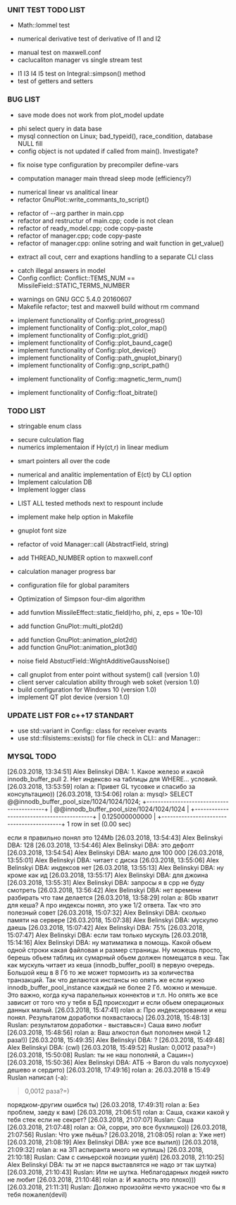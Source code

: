 ### UNIT TEST TODO LIST ###

- Math::lommel test
+ numerical derivative test of derivative of I1 and I2
- manual test on maxwell.conf
- caclucaliton manager vs single stream test
+ I1 I3 I4 I5 test on Integral::simpson() method
+ test of getters and setters

### BUG LIST ###

- save mode does not work from plot_model update
+ phi select query in data base
+ mysql connection on Linux; bad_typeid(), race_condition, database NULL fill 
+ config object is not updated if called from main(). Investigate?
- fix noise type configuration by precompiler define-vars
+ computation manager main thread sleep mode (efficiency?)
- numerical linear vs analitical linear
- refactor GnuPlot::write_commants_to_script()
+ refactor of --arg parther in main.cpp
+ refactor and restructur of main.cpp; code is not clean
+ refactor of ready_model.cpp; code copy-paste
+ refactor of manager.cpp; code copy-paste
+ refactor of manager.cpp: online sotring and wait function in get_value()
- extract all cout, cerr and exaptions handling to a separate CLI class
+ catch illegal answers in model
+ Config conflict: Conflict::TEMS_NUM == MissileField::STATIC_TERMS_NUMBER 

- warnings on GNU GCC 5.4.0 20160607
- Makefile refactor; test and maxwell build without rm command
+ implement functionality of Config::print_progress()
+ implement functionality of Config::plot_color_map()
+ implement functionality of Config::plot_grid()
+ implement functionality of Config::plot_baund_cage()
+ implement functionality of Config::plot_device()
+ implement functionality of Config::path_gnuplot_binary()
+ implement functionality of Config::gnp_script_path()
- implement functionality of Config::magnetic_term_num()
+ implement functionality of Config::float_bitrate()

### TODO LIST ###

- stringable enum class
+ secure culculation flag
+ numerics implementaion if Hy(ct,r) in linear medium
- smart pointers all over the code
+ numerical and analitic implementation of E(ct) by CLI option
+ Implement calculation DB
+ Implement logger class
- LIST ALL tested methods next to respount include
+ implement make help option in Makefile
+ gnuplot font size
+ refactor of void Manager::call (AbstractField, string)
+ add THREAD_NUMBER option to maxwell.conf
+ calculation manager progress bar
+ configuration file for global paramiters

+ Optimization of Simpson four-dim algorithm
+ add funvtion MissileEffect::static_field(rho, phi, z, eps = 10e-10)
+ add function GnuPlot::multi_plot2d()
- add function GnuPlot::animation_plot2d()
- add function GnuPlot::animation_plot3d()
+ noise field  AbstuctField::WightAdditiveGaussNoise() 

- call gnuplot from enter point without system() call (version 1.0)
- client server calculation ability through web soket (version 1.0)
- build configuration for Windows 10 (version 1.0)
- implement QT plot device (version 1.0)

### UPDATE LIST FOR c++17 STANDART

- use std::variant in Config:: class for receiver evants
- use std::filsistems::exists() for file check in CLI:: and Manager::

### MYSQL TODO ###

[26.03.2018, 13:34:51] Alex Belinskyi DBA: 1. Какое железо и какой innodb_buffer_pull 
2. Нет индексво на таблицы для WHERE... условий.
[26.03.2018, 13:53:59] rolan a: Привет GL тусовке и спасибо за консультацию))
[26.03.2018, 13:54:06] rolan a: mysql> SELECT @@innodb_buffer_pool_size/1024/1024/1024;
+------------------------------------------+
| @@innodb_buffer_pool_size/1024/1024/1024 |
+------------------------------------------+
|                           0.125000000000 |
+------------------------------------------+
1 row in set (0.00 sec)

если я правильно понял это 124Mb
[26.03.2018, 13:54:43] Alex Belinskyi DBA: 128
[26.03.2018, 13:54:46] Alex Belinskyi DBA: это дефолт
[26.03.2018, 13:54:54] Alex Belinskyi DBA: мало для 100 000
[26.03.2018, 13:55:01] Alex Belinskyi DBA: читает с диска
[26.03.2018, 13:55:06] Alex Belinskyi DBA: индексов нет
[26.03.2018, 13:55:13] Alex Belinskyi DBA: ну кроме как ид
[26.03.2018, 13:55:17] Alex Belinskyi DBA: для джоина
[26.03.2018, 13:55:31] Alex Belinskyi DBA: запросы я в cpp не буду смотреть
[26.03.2018, 13:56:42] Alex Belinskyi DBA: нет времени разбирать что там делается
[26.03.2018, 13:58:29] rolan a: 8Gb хватит для кеша? А про индексы понял, это уже 1/2 ответа. Так что это полезный совет
[26.03.2018, 15:07:32] Alex Belinskyi DBA: сколько памяти на сервере
[26.03.2018, 15:07:38] Alex Belinskyi DBA: мускулю даешь
[26.03.2018, 15:07:42] Alex Belinskyi DBA: 75%
[26.03.2018, 15:07:47] Alex Belinskyi DBA: если там только мускуль
[26.03.2018, 15:14:16] Alex Belinskyi DBA: ну матиматика в помощь. Какой обьем одной строки какая файловая и размер страницы. 
Ну можешь просто,  берешь обьем таблиц их сумарный обьем должен помещатся в кеш. Так как мускуль читает из кеша (innodb_buffer_pooll) в первую очередь.  Большой кеш в 8 Гб то же может тормозить из за количества транзакций. Так что делаются инстансы но опять же если нужно innodb_buffer_pool_instance каждый не более 2 Гб. можно и меньше. Это важно, когда куча паралельных коннектов и т.п.  Но опять же все зависит от того что у тебя в БД происходит и если обьем операционых данных малый.
[26.03.2018, 15:47:41] rolan a: Про индексирование и кеш понял. Результатом доработки похвастаюсь)
[26.03.2018, 15:48:13] Ruslan: результатом доработки - выставься=) Саша вино любит
[26.03.2018, 15:48:56] rolan a: Ваш алкостол был пополнен мной 1.2 раза!))
[26.03.2018, 15:49:35] Alex Belinskyi DBA: ?
[26.03.2018, 15:49:48] Alex Belinskyi DBA: (cwl)
[26.03.2018, 15:49:52] Ruslan: 0,0012 раза?=)
[26.03.2018, 15:50:08] Ruslan: ты не наш пополняй, а Сашин=)
[26.03.2018, 15:50:36] Alex Belinskyi DBA: АТБ -> Baron du vals полусухое) дешево и сердито)
[26.03.2018, 17:49:16] rolan a: 26.03.2018 в 15:49 Ruslan написал (-а):
> 0,0012 раза?=)

порядком-другим ошибся ты)
[26.03.2018, 17:49:31] rolan a: Без проблем, заеду к вам)
[26.03.2018, 21:06:51] rolan a: Саша, скажи какой у тебя стек если не секрет?
[26.03.2018, 21:07:07] Ruslan: Саша
[26.03.2018, 21:07:48] rolan a: Ой, сорри, это все бухлишко))
[26.03.2018, 21:07:56] Ruslan: Что уже пьёшь?
[26.03.2018, 21:08:05] rolan a: Уже нет)
[26.03.2018, 21:08:19] Alex Belinskyi DBA: уже все вылил))
[26.03.2018, 21:09:32] rolan a: на ЗП аспиранта много не купишь)
[26.03.2018, 21:10:18] Ruslan: Сам с синьерской позиции ушёл)
[26.03.2018, 21:10:25] Alex Belinskyi DBA: ты эт не парся выставлятся не надо эт так шутка)
[26.03.2018, 21:10:43] Ruslan: Или не шутка. Неблагодарных людей никто не любит
[26.03.2018, 21:10:48] rolan a: И жалость это плохо)))
[26.03.2018, 21:11:31] Ruslan: Должно произойти нечто ужасное что бы я тебя пожалел(devil)
